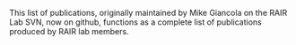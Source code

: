 
This list of publications, originally maintained by Mike Giancola on the RAIR Lab SVN, now on github,
functions as a complete list of publications produced by RAIR lab members. 